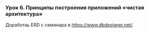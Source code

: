 ### Урок 6. Принципы построения приложений «чистая архитектура»
Доработаь ERD c семинара в https://www.dbdesigner.net/.
